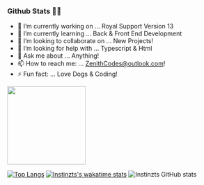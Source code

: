 ### Github Stats 🐱‍🏍

- 🔭 I’m currently working on ... Royal Support Version 13
- 🌱 I’m currently learning ... Back & Front End Development
- 👯 I’m looking to collaborate on ... New Projects!
- 🤔 I’m looking for help with ... Typescript & Html
- 💬 Ask me about ... Anything!
- 📫 How to reach me: ... ZenithCodes@outlook.com! 
- ⚡ Fun fact: ... Love Dogs & Coding!

<img height="180em" src="https://github-readme-stats.vercel.app/api?username=githubusernamehere&show_icons=true&theme=dracula&hide_border=true&count_private=true&include_all_commits=true" />

[![Top Langs](https://github-readme-stats.vercel.app/api/top-langs/?username=Instinzts&layout=compact)](https://github.com/Instinzts/github-readme-stats)
[![Instinzts's wakatime stats](https://github-readme-stats.vercel.app/api/wakatime?username=Instinzts)](https://github.com/Instinzts/github-readme-stats)
![Instinzts GitHub stats](https://github-readme-stats.vercel.app/api?username=Instinzts&show_icons=true)
